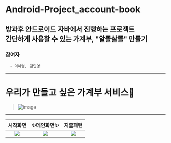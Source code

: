 # Android-Project_account-book
방과후 안드로이드 자바에서 진행하는 프로젝트<br/>
간단하게 사용할 수 있는 가계부, "알뜰살뜰" 만들기
---
### 참여자
      - 이혜령, 김민영
---
# 우리가 만들고 싶은 가계부 서비스💸
> ![image](https://user-images.githubusercontent.com/90046611/190452410-2264455a-927c-498f-a743-b9ec0681dae8.png)
---
|시작화면|✨메인화면✨|지출패턴|
|:--:|:--:|:--:|
<img src="https://user-images.githubusercontent.com/90046611/190455362-e0d1042a-e249-4d99-829e-bddf83b12572.png" width:900>|<img src="https://user-images.githubusercontent.com/90046611/190454980-4560bae1-e32b-4532-ab82-4842c8b91d63.png" width:900>|<img src="https://user-images.githubusercontent.com/90046611/190455136-f02eab42-6d31-42c6-bd3f-e767f00c59d8.png" width:900>
